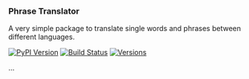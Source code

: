 ### Phrase Translator

A very simple package to translate single words and phrases between different languages.

[![PyPI Version][pypi-image]][pypi-url]
[![Build Status][build-image]][build-url]
[![Versions][versions-image]][versions-url]

...

<!-- Badges: -->

[pypi-image]: https://img.shields.io/pypi/v/phrase-translator
[pypi-url]: https://pypi.org/project/phrase-translator/
[build-image]: https://github.com/fr2501/phrase-translator/actions/workflows/build.yaml/badge.svg
[build-url]: https://github.com/fr2501/phrase-translator/actions/workflows/build.yaml
[versions-image]: https://img.shields.io/pypi/pyversions/phrase-translator/
[versions-url]: https://pypi.org/project/phrase-translator/
